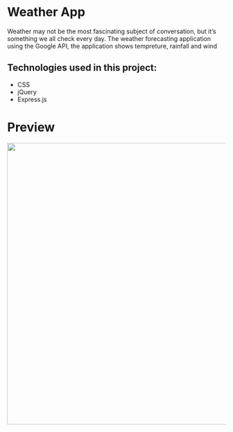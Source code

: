 # Weather App
Weather may not be the most fascinating subject of conversation, but it’s something we all check every day. The weather forecasting application using the Google API, the application shows tempreture, rainfall and wind

## Technologies used in this project:
* CSS
* jQuery
* Express.js


# Preview
<a href="https://imgflip.com/gif/3fdf4k"><img src="https://media.giphy.com/media/W1rnR8SSuIPrzLEqpB/giphy.gif" width="650"></a>
